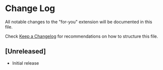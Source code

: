 # Change Log

All notable changes to the "for-you" extension will be documented in this file.

Check [Keep a Changelog](http://keepachangelog.com/) for recommendations on how to structure this file.

## [Unreleased]

- Initial release